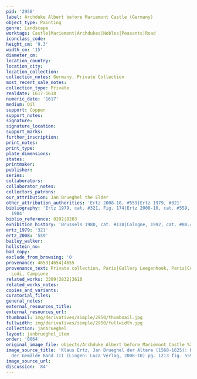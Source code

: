```yaml
---
pid: '2950'
label: Archduke Albert before Mariemont Castle (Germany)
object_type: Painting
genre: Landscape
worktags: Castle|Mariemont|Archdukes|Nobles|Peasants|Road
iconclass_code:
height_cm: '9.3'
width_cm: '15'
diameter_cm:
location_country:
location_city:
location_collection:
collection_notes: Germany, Private Collection
most_recent_sale_notes:
collection_type: Private
realdate: 1617-1618
numeric_date: '1617'
medium: Oil
support: Copper
support_notes:
signature:
signature_location:
support_marks:
further_inscription:
print_notes:
print_type:
plate_dimensions:
states:
printmaker:
publisher:
series:
collaborators:
collaborator_notes:
collectors_patrons:
our_attribution: Jan Brueghel the Elder
other_attribution_authorities: 'Ertz 2008-10, #559|Ertz 1979, #321'
bibliography: 'Ertz 1979, cat. #321, Fig. 174|Ertz 2008-10, cat. #559, pp. 1212-13|Freedberg
  1984'
biblio_reference: 8202|8203
exhibition_history: 'Brussels 1980, cat. #138|Cologne, 1992, cat. #80.4'
ertz_1979: '321'
ertz_2008: '559'
bailey_walker:
hollstein_no:
bad_copy:
exclude_from_browsing: '0'
provenance: 4653|4654|4655
provenance_text: Private collection, Paris|Gallery Leegenhoek, Paris|Collection Silvano
  Lodi, Campione
related_works: 3309|3832|3610
related_works_notes:
copies_and_variants:
curatorial_files:
general_notes:
external_resources_title:
external_resources_url:
thumbnail: img/derivatives/simple/2950/thumbnail.jpg
fullwidth: img/derivatives/simple/2950/fullwidth.jpg
collection: janbrueghel
layout: janbrueghel_item
order: '0064'
original_image_file: objects/Archduke_Albert_before_Mariemont_Castle_%28Germany%29.jpg
image_source_title: 'Klaus Ertz, Jan Brueghel der Altere (1568-1625): Kritischer Katalog
  der Gemälde Band III (Lingen: Luca Verlag, 2008-10) pg. 1213 fig. 559'
image_source_url:
discussion: '84'
---
```

